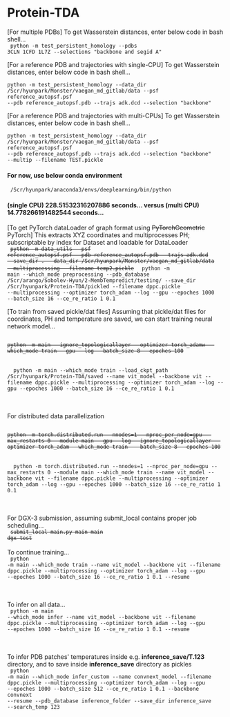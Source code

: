 # Protein-TDA

[For multiple PDBs] To get Wasserstein distances, enter below code in bash shell... </br>
<code>
python -m test_persistent_homology --pdbs 3CLN 1CFD 1L7Z --selections "backbone and segid A" 
</code>

[For a reference PDB and trajectories with single-CPU] To get Wasserstein distances, enter below code in bash shell... </br>
<code>
python -m test_persistent_homology --data_dir /Scr/hyunpark/Monster/vaegan_md_gitlab/data --psf reference_autopsf.psf --pdb reference_autopsf.pdb --trajs adk.dcd --selection "backbone"
</code>

[For a reference PDB and trajectories with multi-CPUs] To get Wasserstein distances, enter below code in bash shell... </br>
<code>
python -m test_persistent_homology --data_dir /Scr/hyunpark/Monster/vaegan_md_gitlab/data --psf reference_autopsf.psf --pdb reference_autopsf.pdb --trajs adk.dcd --selection "backbone" --multip --filename TEST.pickle
</code>

#### For now, use below conda environment
<code> /Scr/hyunpark/anaconda3/envs/deeplearning/bin/python </code>

#### (single CPU) 228.51532316207886 seconds... versus (multi CPU) 14.778266191482544 seconds... <br>

[To get PyTorch dataLoader of graph format using <s>PyTorchGeometric</s> PyTorch] This extracts XYZ coordinates and multiprocesses PH; subscriptable by index for Dataset and loadable for DataLoader </br>
<code>
<s>python -m data_utils --psf reference_autopsf.psf --pdb reference_autopsf.pdb --trajs adk.dcd --save_dir . --data_dir /Scr/hyunpark/Monster/vaegan_md_gitlab/data --multiprocessing --filename temp2.pickle</s>
</code>
<code>
python -m main  --which_mode preprocessing --pdb_database /Scr/arango/Sobolev-Hyun/2-MembTempredict/testing/ --save_dir /Scr/hyunpark/Protein-TDA/pickled --filename dppc.pickle --multiprocessing --optimizer torch_adam --log --gpu --epoches 1000 --batch_size 16 --ce_re_ratio 1 0.1 
</code>

[To train from saved pickle/dat files] Assuming that pickle/dat files for coordinates, PH and temperature are saved, we can start training neural network model...</br>

<code>
<s>python -m main --ignore_topologicallayer --optimizer torch_adamw --which_mode train --gpu --log --batch_size 8 --epoches 100</s>
</code> 
</br>
<code>
  python -m main --which_mode train --load_ckpt_path /Scr/hyunpark/Protein-TDA/saved --name vit_model --backbone vit --filename dppc.pickle --multiprocessing --optimizer torch_adam --log --gpu --epoches 1000 --batch_size 16 --ce_re_ratio 1 0.1
</code>

<br><br> For distributed data parallelization <br>

<code>
<s>python -m torch.distributed.run --nnodes=1 --nproc_per_node=gpu --max_restarts 0 --module main --gpu --log --ignore_topologicallayer --optimizer torch_adam --which_mode train  --batch_size 8 --epoches 100</s>
</code>
</br>
<code>
  python -m torch.distributed.run --nnodes=1 --nproc_per_node=gpu --max_restarts 0 --module main --which_mode train --name vit_model --backbone vit --filename dppc.pickle --multiprocessing --optimizer torch_adam --log --gpu --epoches 1000 --batch_size 16 --ce_re_ratio 1 0.1
</code>
  
<br><br> For DGX-3 submission, assuming submit_local contains proper job scheduling...<br>
<code>
  <s>submit_local main.py main main dgx-test</s>
</code>
<br><br> To continue training...<br>
<code>
python -m main --which_mode train --name vit_model --backbone vit --filename dppc.pickle --multiprocessing --optimizer torch_adam --log --gpu --epoches 1000 --batch_size 16 --ce_re_ratio 1 0.1 --resume
</code>

<br><br> To infer on all data...<br>
<code>
python -m main --which_mode infer --name vit_model --backbone vit --filename dppc.pickle --multiprocessing --optimizer torch_adam --log --gpu --epoches 1000 --batch_size 16 --ce_re_ratio 1 0.1 --resume
</code>

<br><br> To infer PDB patches' temperatures inside e.g. **inference_save/T.123** directory, and to save inside **inference_save** directory as pickles<br>
<code>
python -m main --which_mode infer_custom --name convnext_model --filename dppc.pickle --multiprocessing --optimizer torch_adam --log --gpu --epoches 1000 --batch_size 512 --ce_re_ratio 1 0.1 --backbone convnext --resume --pdb_database inference_folder --save_dir inference_save --search_temp 123
</code>
